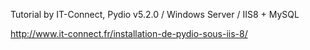 Tutorial by IT-Connect, Pydio v5.2.0 / Windows Server / IIS8 + MySQL

http://www.it-connect.fr/installation-de-pydio-sous-iis-8/